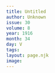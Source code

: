 ```yaml
---
title: Untitled
author: Unknown
issue: 30
volume: 8
year: 1916
month: 34
day: V
tags:
layout: page.njk
image:
---
```

